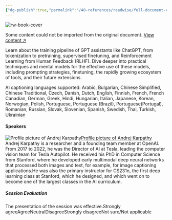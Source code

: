 ```yaml
---
{"dg-publish":true,"permalink":"/40-references/readwise/full-document-contents/state-of-gpt/","tags":["rw/articles"]}
---
```


![rw-book-cover](https://eventtools.event.microsoft.com/build2023/FY23_Build2023_Phase01_Metadata_Thumbnail_1200X630.png)

Some content could not be imported from the original document. [View content ↗](https://medius.microsoft.com/Embed/video-nc/d7a07b6d-078f-46d0-bce9-97456e5d4f3b?referrer=Microsoft+Build-%2Fen-US%2Fsessions%2Fdb3f4859-cd30-4445-a0cd-553c3304f8e2&mhid=microsoft&uid=3e8d26ca-ced1-4645-ae0e-19657b4b0815&loc=en-us&uc=1) 

Learn about the training pipeline of GPT assistants like ChatGPT, from tokenization to pretraining, supervised finetuning, and Reinforcement Learning from Human Feedback (RLHF). Dive deeper into practical techniques and mental models for the effective use of these models, including prompting strategies, finetuning, the rapidly growing ecosystem of tools, and their future extensions.

AI captioning languages supported: Arabic, Bulgarian, Chinese Simplified, Chinese Traditional, Czech, Danish, Dutch, English, Finnish, French, French Canadian, German, Greek, Hindi, Hungarian, Italian, Japanese, Korean, Norwegian, Polish, Portuguese, Portuguese (Brazil), Portuguese(Portugal), Romanian, Russian, Slovak, Slovenian, Spanish, Swedish, Thai, Turkish, Ukrainian

#### Speakers

![Profile picture of Andrej Karpathy](https://stepasstmsescwstus2.blob.core.windows.net/photos/build23/973fde07-827b-4fcf-b1f9-808633a73fff.jpg?sv=2016-05-31&sr=b&sig=48XDb6WSpfPqOoKm7UigxuhqTR8oncUwhTkNY%2BwGPuc%3D&st=2023-05-17T00%3A06%3A45Z&se=2025-05-16T00%3A07%3A45Z&sp=r)[Profile picture of Andrej Karpathy](https://build.microsoft.com/en-US/speakers/1db4b2b5-c5df-4372-aaae-c96b6fa93ef8?source=/sessions/db3f4859-cd30-4445-a0cd-553c3304f8e2)
Andrej Karpathy is a researcher and a founding team member at OpenAI. From 2017 to 2022, he was the Director of AI at Tesla, leading the computer vision team for Tesla Autopilot. He received his PhD in Computer Science from Stanford, where he developed early multimodal deep neural networks that processed both images and text, for example, for image captioning applications.He was also the primary instructor for CS231n, the first deep learning class at Stanford, which he designed, and which went on to become one of the largest classes in the AI curriculum.

##### Session Evaluation

The presentation of the session was effective.Strongly agreeAgreeNeutralDisagreeStrongly disagreeNot sure/Not applicable
